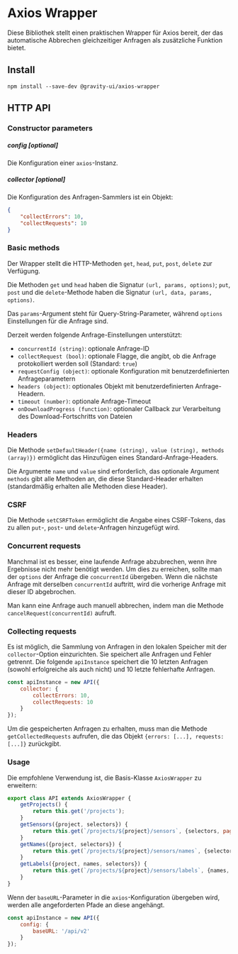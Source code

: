 # Axios Wrapper
Diese Bibliothek stellt einen praktischen Wrapper für Axios bereit, der das automatische Abbrechen gleichzeitiger Anfragen als zusätzliche Funktion bietet.

## Install

```shell
npm install --save-dev @gravity-ui/axios-wrapper
```

## HTTP API

### Constructor parameters

##### config [optional]
Die Konfiguration einer `axios`-Instanz.

##### collector [optional]
Die Konfiguration des Anfragen-Sammlers ist ein Objekt:
```json
{
    "collectErrors": 10,
    "collectRequests": 10
}
```

### Basic methods
Der Wrapper stellt die HTTP-Methoden `get`, `head`, `put`, `post`, `delete` zur Verfügung.

Die Methoden `get` und `head` haben die Signatur `(url, params, options)`; `put`, `post` und die `delete`-Methode haben die Signatur `(url, data, params, options)`.

Das `params`-Argument steht für Query-String-Parameter, während `options` Einstellungen für die Anfrage sind.

Derzeit werden folgende Anfrage-Einstellungen unterstützt:
- `concurrentId (string)`: optionale Anfrage-ID
- `collectRequest (bool)`: optionale Flagge, die angibt, ob die Anfrage protokolliert werden soll (Standard: `true`)
- `requestConfig (object)`: optionale Konfiguration mit benutzerdefinierten Anfrageparametern
- `headers (object)`: optionales Objekt mit benutzerdefinierten Anfrage-Headern.
- `timeout (number)`: optionale Anfrage-Timeout
- `onDownloadProgress (function)`: optionaler Callback zur Verarbeitung des Download-Fortschritts von Dateien

### Headers
Die Methode `setDefaultHeader({name (string), value (string), methods (array)})` ermöglicht das Hinzufügen eines Standard-Anfrage-Headers.

Die Argumente `name` und `value` sind erforderlich, das optionale Argument `methods` gibt alle Methoden an, die diese Standard-Header erhalten (standardmäßig erhalten alle Methoden diese Header).

### CSRF
Die Methode `setCSRFToken` ermöglicht die Angabe eines CSRF-Tokens, das zu allen `put`-, `post`- und `delete`-Anfragen hinzugefügt wird.

### Concurrent requests
Manchmal ist es besser, eine laufende Anfrage abzubrechen, wenn ihre Ergebnisse nicht mehr benötigt werden. Um dies zu erreichen, sollte man der `options` der Anfrage die `concurrentId` übergeben. Wenn die nächste Anfrage mit derselben `concurrentId` auftritt, wird die vorherige Anfrage mit dieser ID abgebrochen.

Man kann eine Anfrage auch manuell abbrechen, indem man die Methode `cancelRequest(concurrentId)` aufruft.

### Collecting requests
Es ist möglich, die Sammlung von Anfragen in den lokalen Speicher mit der `collector`-Option einzurichten. Sie speichert alle Anfragen und Fehler getrennt. Die folgende `apiInstance` speichert die 10 letzten Anfragen (sowohl erfolgreiche als auch nicht) und 10 letzte fehlerhafte Anfragen.
```javascript
const apiInstance = new API({
    collector: {
        collectErrors: 10,
        collectRequests: 10
    }
});
```

Um die gespeicherten Anfragen zu erhalten, muss man die Methode `getCollectedRequests` aufrufen, die das Objekt `{errors: [...], requests: [...]}` zurückgibt.

### Usage
Die empfohlene Verwendung ist, die Basis-Klasse `AxiosWrapper` zu erweitern:
```javascript
export class API extends AxiosWrapper {
    getProjects() {
        return this.get('/projects');
    }
    getSensors({project, selectors}) {
        return this.get(`/projects/${project}/sensors`, {selectors, pageSize: 200});
    }
    getNames({project, selectors}) {
        return this.get(`/projects/${project}/sensors/names`, {selectors});
    }
    getLabels({project, names, selectors}) {
        return this.get(`/projects/${project}/sensors/labels`, {names, selectors});
    }
}
```

Wenn der `baseURL`-Parameter in die `axios`-Konfiguration übergeben wird, werden alle angeforderten Pfade an diese angehängt.
```javascript
const apiInstance = new API({
    config: {
        baseURL: '/api/v2'
    }
});
```